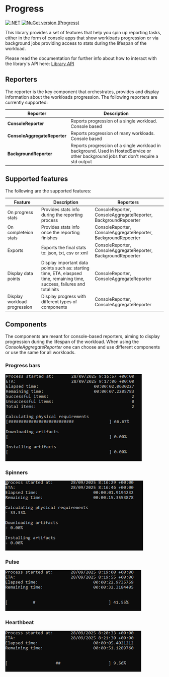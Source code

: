 # Progress
[![.NET](https://github.com/gcastellov/progress/actions/workflows/dotnet.yml/badge.svg)](https://github.com/gcastellov/progress/actions/workflows/dotnet.yml)
[![NuGet version (Progress)](https://img.shields.io/nuget/v/Progress.svg?style=square)](https://www.nuget.org/packages/Progress/)


This library provides a set of features that help you spin up reporting tasks, either in the form of console apps that show workloads progression or via background jobs providing access to stats during the lifespan of the workload.

Please read the documentation for further info about how to interact with the library's API here:
[Library API](./src/Progress/Content/README.md)

## Reporters
The reporter is the key component that orchestrates, provides and display information about the workloads progression. The following reporters are currently supported:

|Reporter| Description|
|---|---|
| **ConsoleReporter** | Reports progression of a single workload. Console based |
| **ConsoleAggregateReporter** | Reports progression of many workloads. Console based |
| **BackgroundReporter** | Reports progression of a single workload in background. Used in HostedService or other background jobs that don't require a std output |

## Supported features 
The following are the supported features:

| Feature | Description | Reporters | 
| ---| --- | --- |
| On progress stats  | Provides stats info during the reporting process | ConsoleReporter, ConsoleAggregateReporter, BackgroundRepoerter |
| On completeion stats | Provides stats info once the reporting finishes | ConsoleReporter, ConsoleAggregateReporter, BackgroundRepoerter |
| Exports | Exports the final stats to: json, txt, csv or xml | ConsoleReporter, ConsoleAggregateReporter, BackgroundRepoerter |
| Display data points | Display important data points such as: starting time, ETA, elaspsed time, remaining time, success, failures and total hits | ConsoleReporter, ConsoleAggregateReporter |
| Display workload progression | Display progress with different types of components | ConsoleReporter, ConsoleAggregateReporter |

## Components
The components are meant for console-based reporters, aiming to display progression during the lifespan of the workload. When using the *ConsoleAggregateReporter* one can choose and use different components or use the same for all workloads.

### Progress bars
![Progress bars](img/consoleAggregateBarReporter.gif)

### Spinners
![Spinners](img/consoleAggregateSpinnerReporter.gif)

### Pulse
![Progress bars](img/consolePulseReporter.gif)

### Hearthbeat
![Hearthbeat](img/consoleHearthbeatReporter.gif)
